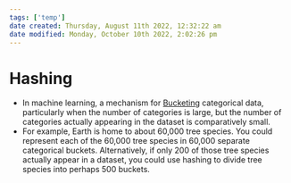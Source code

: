```yaml
---
tags: ['temp']
date created: Thursday, August 11th 2022, 12:32:22 am
date modified: Monday, October 10th 2022, 2:02:26 pm
---
```


# Hashing
- In machine learning, a mechanism for [Bucketing](Bucketing.md) categorical data, particularly when the number of categories is large, but the number of categories actually appearing in the dataset is comparatively small.
- For example, Earth is home to about 60,000 tree species. You could represent each of the 60,000 tree species in 60,000 separate categorical buckets. Alternatively, if only 200 of those tree species actually appear in a dataset, you could use hashing to divide tree species into perhaps 500 buckets.



